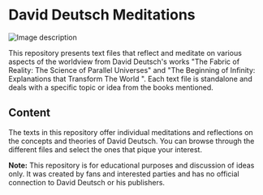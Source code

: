 # David Deutsch Meditations

![Image description](SuWBaB.png)

This repository presents text files that reflect and meditate on various aspects of the worldview from David Deutsch's works "The Fabric of Reality: The Science of Parallel Universes" and "The Beginning of Infinity: Explanations that Transform The World ". Each text file is standalone and deals with a specific topic or idea from the books mentioned.

## Content

The texts in this repository offer individual meditations and reflections on the concepts and theories of David Deutsch. You can browse through the different files and select the ones that pique your interest.



**Note:** This repository is for educational purposes and discussion of ideas only. It was created by fans and interested parties and has no official connection to David Deutsch or his publishers.
